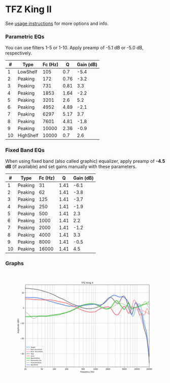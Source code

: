 # TFZ King II
See [usage instructions](https://github.com/jaakkopasanen/AutoEq#usage) for more options and info.

### Parametric EQs
You can use filters 1-5 or 1-10. Apply preamp of -5.1 dB or -5.0 dB, respectively.

|   # | Type      |   Fc (Hz) |    Q |   Gain (dB) |
|-----|-----------|-----------|------|-------------|
|   1 | LowShelf  |       105 | 0.7  |        -5.4 |
|   2 | Peaking   |       172 | 0.76 |        -3.2 |
|   3 | Peaking   |       731 | 0.81 |         3.3 |
|   4 | Peaking   |      1853 | 1.64 |        -2.2 |
|   5 | Peaking   |      3201 | 2.6  |         5.2 |
|   6 | Peaking   |      4952 | 4.89 |        -2.1 |
|   7 | Peaking   |      6297 | 5.17 |         3.7 |
|   8 | Peaking   |      7601 | 4.81 |        -1.8 |
|   9 | Peaking   |     10000 | 2.36 |        -0.9 |
|  10 | HighShelf |     10000 | 0.7  |         2.6 |

### Fixed Band EQs
When using fixed band (also called graphic) equalizer, apply preamp of **-4.5 dB** (if available) and set gains manually with these parameters.

|   # | Type    |   Fc (Hz) |    Q |   Gain (dB) |
|-----|---------|-----------|------|-------------|
|   1 | Peaking |        31 | 1.41 |        -6.1 |
|   2 | Peaking |        62 | 1.41 |        -3.8 |
|   3 | Peaking |       125 | 1.41 |        -3.7 |
|   4 | Peaking |       250 | 1.41 |        -1.9 |
|   5 | Peaking |       500 | 1.41 |         2.3 |
|   6 | Peaking |      1000 | 1.41 |         2.2 |
|   7 | Peaking |      2000 | 1.41 |        -1.2 |
|   8 | Peaking |      4000 | 1.41 |         3.3 |
|   9 | Peaking |      8000 | 1.41 |        -0.5 |
|  10 | Peaking |     16000 | 1.41 |         4.5 |

### Graphs
![](./TFZ%20King%20II.png)
